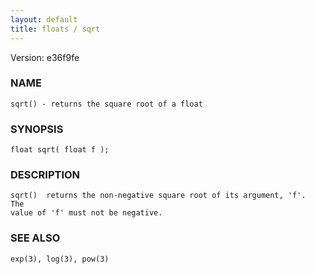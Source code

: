 ```yaml
---
layout: default
title: floats / sqrt
---
```


Version: e36f9fe




### NAME
    sqrt() - returns the square root of a float


### SYNOPSIS
    float sqrt( float f );


### DESCRIPTION
    sqrt()  returns the non-negative square root of its argument, 'f'.  The
    value of 'f' must not be negative.


### SEE ALSO
    exp(3), log(3), pow(3)



